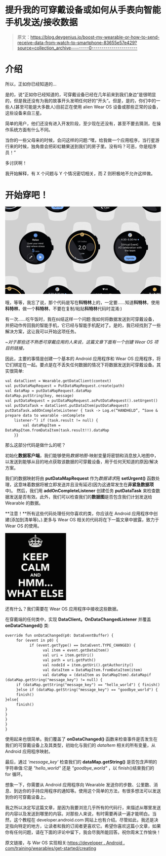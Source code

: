 # 提升我的可穿戴设备或如何从手表向智能手机发送/接收数据

> 原文：<https://blog.devgenius.io/boost-my-wearable-or-how-to-send-receive-data-from-watch-to-smartphone-83655e57e429?source=collection_archive---------0----------------------->

# 介绍

所以，正如你已经知道的…

是的，说“正如你已经知道的，可穿戴设备已经在几年前来到我们身边”是很明显的，但是我还没有为我的故事开头发明任何好的“开头”。但是，是的，你们中的一些人(甚至可能是大多数人)目前正在使用 alien Wear OS 设备或那些正常的设备，这些设备来自三星。

简单的用户，他们还没有进入开发阶段，至少现在还没有，甚至不要去猜测，在操作系统方面有什么不同。

当你的一些父母来的时候，会问这样的问题:“嘿，给我做一个应用程序，当行星游行来的时候，独角兽会把彩虹糖果送到我们的房子里。没有吗？可恶，你是程序员！”

多讨厌啊！

我开始解释，有 X 个问题与 Y 个情况密切相关，而 Z 则积极地不允许这样做。

# 开始穿吧！

![](img/aacaf219e1a11f6afe4a82e8124f9630.png)

哦，等等，我忘了说，那个代码是写在**科特林**上的，一定要……知道**科特林**，使用**科特林**，做一个**科特林**，不要在复制/粘贴**科特林**代码时混淆:)

有一次……吃午饭时，我在纠结这样一个问题:我如何将数据发送到可穿戴设备，并把动作传回我的智能手机，它已经与智能手机配对了。是的，我已经找到了一些解决方案，这让我可以开始这项任务。

*~对于那些还不熟悉可穿戴应用的人来说，这篇文章下面有一个创建 Wear OS 项目的链接。*

因此，主要的事情是创建一个基本的 Android 应用程序和 Wear OS 应用程序，将它们绑定在一起。要点是在不丢失任何数据的情况下将数据发送到可穿戴设备。其实很简单:

```
val dataClient = Wearable.getDataClient(context)
val putDataMapRequest = PutDataMapRequest.create(path)
val dataMap = putDataMapRequest.dataMap
dataMap.putString(key, message)
val putDataRequest = putDataMapRequest.asPutDataRequest().setUrgent()
val putDataTask = dataClient.putDataItem(putDataRequest)
putDataTask.addOnCompleteListener { task -> Log.e(“HANDHELD”, “Save & prepare data to wearable -onComplete
    listener-”) if (task.result != null) {
        val dataMapItem =            DataMapItem.fromDataItem(task.result!!).dataMap
    }}
```

那么这部分代码是做什么的呢？

初始化**数据客户端**，我们能够使用*数据地图*-映射变量将密钥和消息放入地图中，以发送到能够从目的地点获取该数据的可穿戴设备，用于任何天知道的原因/解决方案。

我们的数据映射将由 **putDataMapRequest** 作为*数据请求*用 **setUrgent()** 函数处理，这意味着数据将被立即发送并且没有延迟(因为这通常发生在**非紧急数据项**中)。
然后，我们用 **addOnCompleteListener** 创建任务 **putDataTask** 来检查数据发送是否有效。此外，我们可以检查我们的**数据图**是否包含我们计划发送给 Wearable 的数据。

**注意！**所有这些代码处理任何你喜欢的类，你应该在 Android 应用程序中创建(添加到清单等)。).更多与 Wear OS 相关的代码将在下一篇文章中披露，致力于 Wear OS 的使用。

![](img/9d93f21bb753c6e4f62857060e35d1d7.png)

还有什么？我们需要在 Wear OS 应用程序中接收这些数据。

在穿戴端的任何类中，实现 **DataClient。OnDataChangedListener** 并覆盖 **onDataChanged()** 类:

```
override fun onDataChanged(p0: DataEventBuffer) {
     for (event in p0) {
           if (event.getType() == DataEvent.TYPE_CHANGED) {
                 val item = event.getDataItem()
                 val uri = item.getUri()
                 val path = uri.getPath()
                 val nodeId = item.getUri().getAuthority()
                 val dataItem = DataMapItem.fromDataItem(item)
                 val dataMap = (dataItem as DataMapItem).dataMapif (dataMap.getString("message_key") != null) {
     if (dataMap.getString("message_key") == "hello_world") { finish()
     }else if (dataMap.getString("message_key") == "goodbye_world") {
     finish()
}else{
     finish()
}
}
}
}
}
```

使用起来也很简单。我们覆盖了 **onDataChanged()** 函数来检查事件是否发生在我们的可穿戴设备上及其类型，初始化与我们的 *dataItem* 相关的所有变量，从 Android 应用程序映射。

最后，通过 *'message_key'* 检查我们的 **dataMap.getString()** 是否包含声明的字符串值:它是 *"hello_world"* 还是 *"goodbye_world"* ，以 finish()结束我们的 for 循环。

想象一下，你需要从 Android 应用程序向 Wearable 发送你的步数、公里数、消息、到达你的手持应用程序的通知等。使用这个简单的方法，有很多想法可以发送到你的可穿戴设备上。

我之所以决定写这篇文章，是因为我要浏览几乎所有的代码行，来描述从哪里发送的内容以及发送到哪里的内容。对那些人来说，有时需要再读一遍才能明白。当然，这个教程在 developer.android.com 网站上也有介绍。尽管如此，我还是决定指向特定的地方，让读者和我的订阅者更喜欢它。希望你喜欢这篇小文章，如果你有任何问题，请在下面的评论中留下，我会尽我所能回答。祝你周末工作愉快！

原文链接，与 War OS 实现相关:[https://developer . Android . com/training/wearables/get-started/creating](https://developer.android.com/training/wearables/get-started/creating)